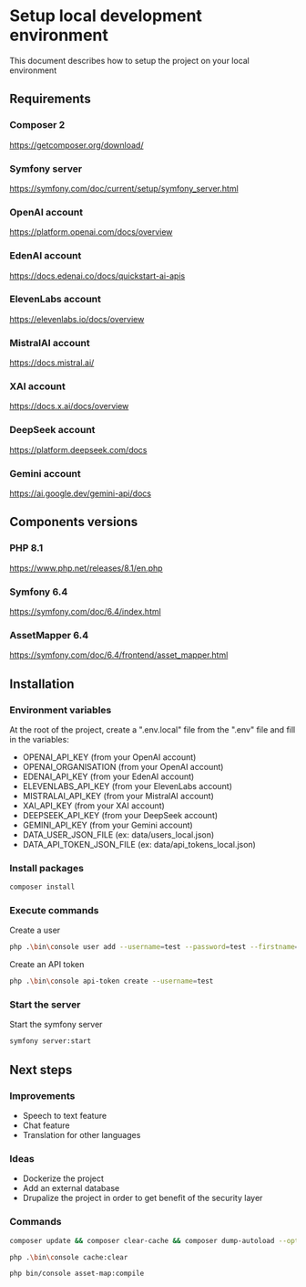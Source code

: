 # Setup local development environment
This document describes how to setup the project on your local environment

## Requirements
### Composer 2
https://getcomposer.org/download/

### Symfony server
https://symfony.com/doc/current/setup/symfony_server.html

### OpenAI account
https://platform.openai.com/docs/overview

### EdenAI account
https://docs.edenai.co/docs/quickstart-ai-apis

### ElevenLabs account
https://elevenlabs.io/docs/overview

### MistralAI account
https://docs.mistral.ai/

### XAI account
https://docs.x.ai/docs/overview

### DeepSeek account
https://platform.deepseek.com/docs

### Gemini account
https://ai.google.dev/gemini-api/docs


## Components versions
### PHP 8.1
https://www.php.net/releases/8.1/en.php

### Symfony 6.4
https://symfony.com/doc/6.4/index.html

### AssetMapper 6.4
https://symfony.com/doc/6.4/frontend/asset_mapper.html

## Installation
### Environment variables
At the root of the project, create a ".env.local" file from the ".env" file and fill in the variables:
- OPENAI_API_KEY (from your OpenAI account)
- OPENAI_ORGANISATION (from your OpenAI account)
- EDENAI_API_KEY (from your EdenAI account)
- ELEVENLABS_API_KEY (from your ElevenLabs account)
- MISTRALAI_API_KEY (from your MistralAI account)
- XAI_API_KEY (from your XAI account)
- DEEPSEEK_API_KEY (from your DeepSeek account)
- GEMINI_API_KEY (from your Gemini account)
- DATA_USER_JSON_FILE (ex: data/users_local.json)
- DATA_API_TOKEN_JSON_FILE (ex: data/api_tokens_local.json)

### Install packages
```bash
composer install
```

### Execute commands
Create a user
```bash
php .\bin\console user add --username=test --password=test --firstname=John --lastname=Doe --description="Test user" --roles="ROLE_APP,ROLE_API"
```

Create an API token
```bash
php .\bin\console api-token create --username=test
```

### Start the server
Start the symfony server
```bash
symfony server:start
```

## Next steps
### Improvements
- Speech to text feature
- Chat feature
- Translation for other languages

### Ideas
- Dockerize the project
- Add an external database
- Drupalize the project in order to get benefit of the security layer

### Commands
```bash
composer update && composer clear-cache && composer dump-autoload --optimize
```
```bash
php .\bin\console cache:clear
```
```bash
php bin/console asset-map:compile
```
